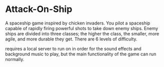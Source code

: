 # Attack-On-Ship
A spaceship game inspired by chicken invaders. You pilot a spaceship capable of rapidly firing powerful shots to take down enemy ships. Enemy ships are divided into three classes; the higher the class, the smaller, more agile, and more durable they get. There are 6 levels of difficulty.

requires a local server to run on in order for the sound effects and background music to play, but the main functionality of the game can run normally.
